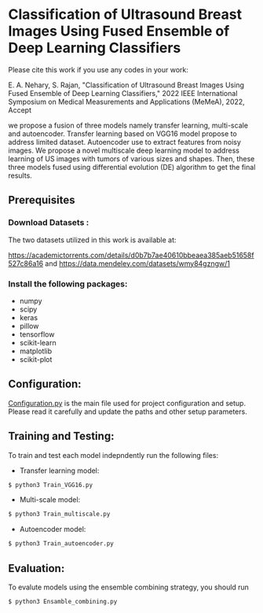 # Classification of Ultrasound Breast Images Using Fused Ensemble of Deep Learning Classifiers

Please cite this work if you use any codes in your work:

E. A. Nehary, S. Rajan, "Classification of Ultrasound Breast Images Using
Fused Ensemble of Deep Learning Classifiers," 2022 IEEE International Symposium on Medical Measurements and Applications (MeMeA), 2022, Accept

we propose a fusion of three models namely transfer learning, multi-scale and autoencoder. Transfer learning based on VGG16 model propose  to address limited dataset.
Autoencoder use to extract features from noisy images.  We propose a novel multiscale deep learning model to address learning of US images
with tumors of various sizes and shapes. Then, these three models fused using differential evolution (DE) algorithm to get the final results. 

## Prerequisites
### Download  Datasets :
The two datasets utilized in this work is available at:

https://academictorrents.com/details/d0b7b7ae40610bbeaea385aeb51658f527c86a16 and https://data.mendeley.com/datasets/wmy84gzngw/1

### Install the following packages:
* numpy
* scipy
* keras
* pillow
* tensorflow
* scikit-learn
* matplotlib
* scikit-plot

## Configuration:
[Configuration.py](Configuration.py) is the main file used for project configuration and setup. Please read it carefully and update the paths and other setup parameters.

## Training and Testing: 
To train and test each model indepndently run the following files:
* Transfer learning model:

```python
$ python3 Train_VGG16.py
```
* Multi-scale model:
``` python 
$ python3 Train_multiscale.py
```
* Autoencoder model:
``` python 
$ python3 Train_autoencoder.py
```

## Evaluation:
To evalute models using the ensemble combining strategy, you should run 
``` python 
$ python3 Ensamble_combining.py
```

